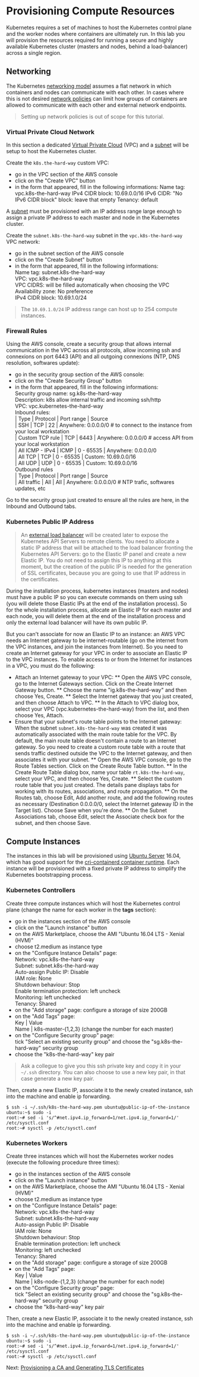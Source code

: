 # Provisioning Compute Resources

Kubernetes requires a set of machines to host the Kubernetes control plane and the worker nodes where containers are ultimately run. In this lab you will provision the resources required for running a secure and highly available Kubernetes cluster (masters and nodes, behind a load-balancer) across a single region.

## Networking

The Kubernetes [networking model](https://kubernetes.io/docs/concepts/cluster-administration/networking/#kubernetes-model) assumes a flat network in which containers and nodes can communicate with each other. In cases where this is not desired [network policies](https://kubernetes.io/docs/concepts/services-networking/network-policies/) can limit how groups of containers are allowed to communicate with each other and external network endpoints.

> Setting up network policies is out of scope for this tutorial.

### Virtual Private Cloud Network

In this section a dedicated [Virtual Private Cloud](https://aws.amazon.com/vpc/) (VPC) and a [subnet](https://docs.aws.amazon.com/AmazonVPC/latest/UserGuide/VPC_Subnets.html) will be setup to host the Kubernetes cluster.

Create the `k8s.the-hard-way` custom VPC:
* go in the VPC section of the AWS console
* click on the "Create VPC" button
* in the form that appeared, fill in the following informations:
  Name tag: vpc.k8s-the-hard-way
  IPv4 CIDR block: 10.69.0.0/16
  IPv6 CIDR: "No IPv6 CIDR block"
  block: leave that empty
  Tenancy: default

A [subnet](https://docs.aws.amazon.com/AmazonVPC/latest/UserGuide/VPC_Subnets.html) must be provisioned with an IP address range large enough to assign a private IP address to each master and node in the Kubernetes cluster.

Create the `subnet.k8s-the-hard-way` subnet in the `vpc.k8s-the-hard-way` VPC network:
* go in the subnet section of the AWS console
* click on the "Create Subnet" button
* in the form that appeared, fill in the following informations:  
  Name tag: subnet.k8s-the-hard-way  
  VPC: vpc.k8s-the-hard-way  
  VPC CIDRS: will be filled automatically when choosing the VPC  
  Availability zone: No preference  
  IPv4 CIDR block: 10.69.1.0/24

> The `10.69.1.0/24` IP address range can host up to 254 compute instances.

### Firewall Rules

Using the AWS console, create a security group that allows internal communication in the VPC across all protocols, allow incoming ssh and connexions on port 6443 (API) and all outgoing connexions (NTP, DNS resolution, softwares update):

* go in the security group section of the AWS console:
* click on the "Create Security Group" button
* in the form that appeared, fill in the following informations:  
  Security group name: sg.k8s-the-hard-way  
  Description: k8s allow internal traffic and incoming ssh/http  
  VPC: vpc.kubernetes-the-hard-way  
  Inbound rules:  
  |  Type            | Protocol | Port range | Source  
  |  SSH             |   TCP    |    22      | Anywhere: 0.0.0.0/0   # to connect to the instance from your local workstation  
  |  Custom TCP rule |   TCP    |   6443     | Anywhere: 0.0.0.0/0   # access API from your local workstation  
  |  All ICMP - IPv4 |  ICMP    | 0 - 65535  | Anywhere: 0.0.0.0/0  
  |  All TCP         |   TCP    | 0 - 65535  | Custom: 10.69.0.0/16  
  |  All UDP         |   UDP    | 0 - 65535  | Custom: 10.69.0.0/16  
  Outbound rules  
  |  Type          | Protocol | Port range | Source  
  |  All traffic     |   All    |    All     | Anywhere: 0.0.0.0/0   # NTP trafic, softwares updates, etc  

Go to the security group just created to ensure all the rules are here, in the Inbound and Outbound tabs.

### Kubernetes Public IP Address

> An [external load balancer](https://aws.amazon.com/elasticloadbalancing/) will be created later to expose the Kubernetes API Servers to remote clients. You need to allocate a static IP address that will be attached to the load balancer fronting the Kubernetes API Servers: go to the Elastic IP panel and create a new Elastic IP. You do not need to assign this IP to anything at this moment, but the creation of the public IP is needed for the generation of SSL certificates, because you are going to use that IP address in the certificates.

During the installation process, kubernetes instances (masters and nodes) must have a public IP so you can execute commands on them using ssh (you will delete those Elastic IPs at the end of the installation process). So for the whole installation process, allocate an Elastic IP for each master and each node, you will delete them at the end of the installation process and only the external load balancer will have its own public IP.

But you can't associate for now an Elastic IP to an instance: an AWS VPC needs an Internet gateway to be internet-routable (go on the internet from the VPC instances, and join the instances from Internet). So you need to create an Internet gateway for your VPC in order to associate an Elastic IP to the VPC instances. To enable access to or from the Internet for instances in a VPC, you must do the following:

* Attach an Internet gateway to your VPC:
  ** Open the AWS VPC console, go to the Internet Gateways section. Click on the Create Internet Gateway button.
  ** Choose the name "ig.k8s-the-hard-way" and then choose Yes, Create.
  ** Select the Internet gateway that you just created, and then choose Attach to VPC.
  ** In the Attach to VPC dialog box, select your VPC (vpc.kubernetes-the-hard-way) from the list, and then choose Yes, Attach.
* Ensure that your subnet's route table points to the Internet gateway:
  When the subnet `subnet.k8s-the-hard-way` was created it was automatically associated with the main route table for the VPC. By default, the main route table doesn't contain a route to an Internet gateway. So you need to create a custom route table with a route that sends traffic destined outside the VPC to the Internet gateway, and then associates it with your subnet.
  ** Open the AWS VPC console, go to the Route Tables section. Click on the Create Route Table button.
  ** In the Create Route Table dialog box, name your table `rt.k8s-the-hard-way`, select your VPC, and then choose Yes, Create.
  ** Select the custom route table that you just created. The details pane displays tabs for working with its routes, associations, and route propagation.
  ** On the Routes tab, choose Edit, Add another route, and add the following routes as necessary (Destination 0.0.0.0/0, select the Internet gateway ID in the Target list). Choose Save when you're done.
  ** On the Subnet Associations tab, choose Edit, select the Associate check box for the subnet, and then choose Save.

## Compute Instances

The instances in this lab will be provisioned using [Ubuntu Server](https://www.ubuntu.com/server) 16.04, which has good support for the [cri-containerd container runtime](https://github.com/containerd/cri-containerd). Each instance will be provisioned with a fixed private IP address to simplify the Kubernetes bootstrapping process.

### Kubernetes Controllers

Create three compute instances which will host the Kubernetes control plane (change the name for each worker in the **tags** section):
* go in the instances section of the AWS console
* click on the "Launch instance" button
* on the AWS Marketplace, choose the AMI "Ubuntu 16.04 LTS - Xenial (HVM)"
* choose t2.medium as instance type
* on the "Configure Instance Details" page:  
  Network: vpc.k8s-the-hard-way  
  Subnet: subnet.k8s-the-hard-way  
  Auto-assign Public IP: Disable  
  IAM role: None  
  Shutdown behaviour: Stop  
  Enable termination protection: left uncheck  
  Monitoring: left unchecked  
  Tenancy: Shared
* on the "Add storage" page: configure a storage of size 200GB
* on the "Add Tags" page:  
    Key        | Value  
    Name       | k8s-master-{1,2,3} (change the number for each master)
* on the "Configure Security group" page:  
  tick "Select an existing security group" and choose the "sg.k8s-the-hard-way" security group
* choose the "k8s-the-hard-way" key pair

> Ask a collegue to give you this ssh private key and copy it in your `~/.ssh` directory. You can also choose to use a new key pair, in that case generate a new key pair.

Then, create a new Elastic IP, associate it to the newly created instance, ssh into the machine and enable ip forwarding.
```
$ ssh -i ~/.ssh/k8s-the-hard-way.pem ubuntu@public-ip-of-the-instance
ubuntu:~$ sudo -i
root:~# sed -i 's/^#net.ipv4.ip_forward=1/net.ipv4.ip_forward=1/' /etc/sysctl.conf
root:~# sysctl -p /etc/sysctl.conf
```

### Kubernetes Workers

Create three instances which will host the Kubernetes worker nodes (execute the following procedure three times):

* go in the instances section of the AWS console
* click on the "Launch instance" button
* on the AWS Marketplace, choose the AMI "Ubuntu 16.04 LTS - Xenial (HVM)"
* choose t2.medium as instance type
* on the "Configure Instance Details" page:  
  Network: vpc.k8s-the-hard-way  
  Subnet: subnet.k8s-the-hard-way  
  Auto-assign Public IP: Disable  
  IAM role: None  
  Shutdown behaviour: Stop  
  Enable termination protection: left uncheck  
  Monitoring: left unchecked  
  Tenancy: Shared
* on the "Add storage" page: configure a storage of size 200GB
* on the "Add Tags" page:  
    Key      | Value  
    Name     | k8s-node-{1,2,3} (change the number for each node)
* on the "Configure Security group" page:  
  tick "Select an existing security group" and choose the "sg.k8s-the-hard-way" security group
* choose the "k8s-hard-way" key pair

Then, create a new Elastic IP, associate it to the newly created instance, ssh into the machine and enable ip forwarding.
```
$ ssh -i ~/.ssh/k8s-the-hard-way.pem ubuntu@public-ip-of-the-instance
ubuntu:~$ sudo -i
root:~# sed -i 's/^#net.ipv4.ip_forward=1/net.ipv4.ip_forward=1/' /etc/sysctl.conf
root:~# sysctl -p /etc/sysctl.conf
```

Next: [Provisioning a CA and Generating TLS Certificates](04-certificate-authority.md)

